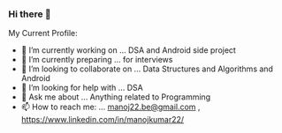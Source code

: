 ### Hi there 👋

My Current Profile:

- 🔭 I’m currently working on ... DSA and Android side project
- 🌱 I’m currently preparing ...  for interviews
- 👯 I’m looking to collaborate on ... Data Structures and Algorithms and Android
- 🤔 I’m looking for help with ... DSA
- 💬 Ask me about ... Anything related to Programming 
- 📫 How to reach me: ... manoj22.be@gmail.com , https://www.linkedin.com/in/manojkumar22/

